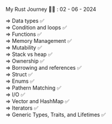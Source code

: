 My Rust Journey 👨‍💻 : 02 - 06 - 2024<br>

=> Data types ✅<br>
=> Condition and loops ✅<br>
=> Functions ✅<br>
=> Memory Management ✅<br>
=> Mutability ✅<br>
=> Stack vs heap ✅<br>
=> Ownership ✅<br>
=> Borrowing and references ✅<br>
=> Struct ✅<br>
=> Enums ✅<br>
=> Pathern Matching ✅<br>
=> I/O ✅<br>
=> Vector and HashMap ✅<br>
=> Iterators ✅<br>
=> Generic Types, Traits, and Lifetimes ✅<br>